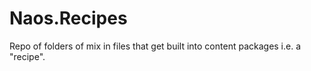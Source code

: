 # Naos.Recipes
Repo of folders of mix in files that get built into content packages i.e. a "recipe".
